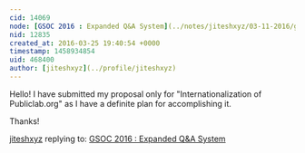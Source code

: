 ```yaml
---
cid: 14069
node: [GSOC 2016 : Expanded Q&A System](../notes/jiteshxyz/03-11-2016/gsoc-2016-expanded-q-a-system)
nid: 12835
created_at: 2016-03-25 19:40:54 +0000
timestamp: 1458934854
uid: 468400
author: [jiteshxyz](../profile/jiteshxyz)
---
```


Hello! I have submitted my proposal only for "Internationalization of Publiclab.org" as I have a definite plan for accomplishing it. 

Thanks!

[jiteshxyz](../profile/jiteshxyz) replying to: [GSOC 2016 : Expanded Q&A System](../notes/jiteshxyz/03-11-2016/gsoc-2016-expanded-q-a-system)

